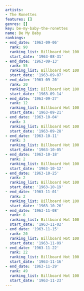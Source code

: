 ```yaml
---
artists:
- The Ronettes
features: []
genres: []
key: be-my-baby-the-ronettes
name: Be My Baby
rankings:
- end_date: '1963-09-06'
  rank: 90
  ranking_list: Billboard Hot 100
  start_date: '1963-08-31'
- end_date: '1963-09-13'
  rank: 55
  ranking_list: Billboard Hot 100
  start_date: '1963-09-07'
- end_date: '1963-09-20'
  rank: 20
  ranking_list: Billboard Hot 100
  start_date: '1963-09-14'
- end_date: '1963-09-27'
  rank: 12
  ranking_list: Billboard Hot 100
  start_date: '1963-09-21'
- end_date: '1963-10-04'
  rank: 3
  ranking_list: Billboard Hot 100
  start_date: '1963-09-28'
- end_date: '1963-10-11'
  rank: 3
  ranking_list: Billboard Hot 100
  start_date: '1963-10-05'
- end_date: '1963-10-18'
  rank: 2
  ranking_list: Billboard Hot 100
  start_date: '1963-10-12'
- end_date: '1963-10-25'
  rank: 2
  ranking_list: Billboard Hot 100
  start_date: '1963-10-19'
- end_date: '1963-11-01'
  rank: 2
  ranking_list: Billboard Hot 100
  start_date: '1963-10-26'
- end_date: '1963-11-08'
  rank: 8
  ranking_list: Billboard Hot 100
  start_date: '1963-11-02'
- end_date: '1963-11-15'
  rank: 20
  ranking_list: Billboard Hot 100
  start_date: '1963-11-09'
- end_date: '1963-11-22'
  rank: 22
  ranking_list: Billboard Hot 100
  start_date: '1963-11-16'
- end_date: '1963-11-29'
  rank: 49
  ranking_list: Billboard Hot 100
  start_date: '1963-11-23'
---
```


